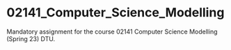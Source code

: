 # 02141_Computer_Science_Modelling
Mandatory assignment for the course 02141 Computer Science Modelling (Spring 23) DTU.
